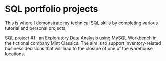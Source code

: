 # SQL portfolio projects

This is where I demonstrate my technical SQL skills by completing various tutorial and personal projects.

SQL project #1 · an Exploratory Data Analysis using MySQL Workbench in the fictional company Mint Classics.
The aim is to support inventory-related business decisions that will lead to the closure of one of the warehouse locations.
